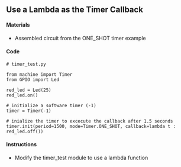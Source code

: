 ## Use a Lambda as the Timer Callback

#### Materials
 - Assembled circuit from the ONE_SHOT timer example

#### Code
```
# timer_test.py

from machine import Timer
from GPIO import Led

red_led = Led(25)
red_led.on()

# initialize a software timer (-1)
timer = Timer(-1)

# inialize the timer to excecute the callback after 1.5 seconds
timer.init(period=1500, mode=Timer.ONE_SHOT, callback=lambda t : red_led.off())
```
#### Instructions
 - Modify the timer_test module to use a lambda function
